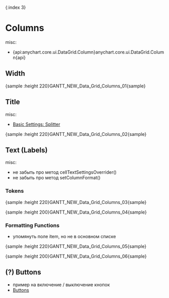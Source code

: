 {:index 3}
# Columns

misc:

* {api:anychart.core.ui.DataGrid.Column}anychart.core.ui.DataGrid.Column{api}

## Width

{sample :height 220}GANTT\_NEW\_Data\_Grid\_Columns\_01{sample}

## Title

misc:

* [Basic Settings: Splitter](../Basic_Settings#splitter)

{sample :height 220}GANTT\_NEW\_Data\_Grid\_Columns\_02{sample}

## Text (Labels)

misc:

* не забыть про метод cellTextSettingsOverrider()
* не забыть про метод setColumnFormat()

### Tokens

{sample :height 220}GANTT\_NEW\_Data\_Grid\_Columns\_03{sample}

{sample :height 200}GANTT\_NEW\_Data\_Grid\_Columns\_04{sample}

### Formatting Functions

* упомянуть поле item, но не в основном списке

{sample :height 220}GANTT\_NEW\_Data\_Grid\_Columns\_05{sample}

{sample :height 200}GANTT\_NEW\_Data\_Grid\_Columns\_06{sample}

## (?) Buttons

* пример на включение / выключение кнопок
* [Buttons](Buttons)